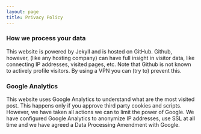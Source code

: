 ```yaml
---
layout: page
title: Privacy Policy
---
```


### How we process your data
This website is powered by Jekyll and is hosted on GitHub. Github, however, (like any hosting company) can have full insight in visitor data, like connecting IP addresses, visited pages, etc. Note that Github is not known to actively profile visitors. By using a VPN you can (try to) prevent this.

### Google Analytics
This website uses Google Analytics to understand what are the most visited post. This happens only if you approve third party cookies and scripts. However, we have taken all actions we can to limit the power of Google. We have configured Google Analytics to anonymize IP addresses, use SSL at all time and we have agreed a Data Processing Amendment with Google. 
